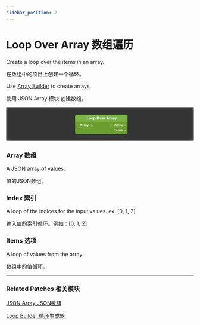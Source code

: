 ```yaml
---
sidebar_position: 2
---
```


# Loop Over Array 数组遍历

Create a loop over the items in an array.

在数组中的项目上创建一个循环。

Use [Array Builder](./../Data/JSON%20Array.md) to create arrays.

使用 JSON Array 模块 创建数组。

![Image](./../../../static/img/docs/Loops/loop-over-array.png)

### Array 数组

A JSON array of values.

值的JSON数组。

### Index 索引

A loop of the indices for the input values. ex: [0, 1, 2]

输入值的索引循环。例如：[0, 1, 2]

### Items 选项

A loop of values from the array.

数组中的值循环。

------

### Related Patches 相关模块

[JSON Array JSON数组](./../Data/JSON%20Array.md)

[Loop Builder 循环生成器](./Loop%20Builder.md)

